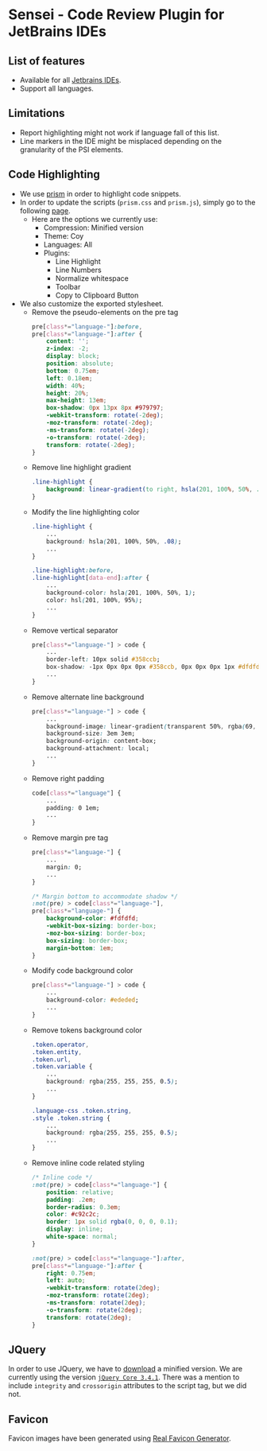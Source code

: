 # Sensei - Code Review Plugin for JetBrains IDEs

## List of features

- Available for all [Jetbrains IDEs](https://www.jetbrains.com/products.html#type=ide).
- Support all languages.

## Limitations

- Report highlighting might not work if language fall of this list.
- Line markers in the IDE might be misplaced depending on the granularity of the PSI elements. 

## Code Highlighting

- We use [prism](https://prismjs.com) in order to highlight code snippets.
- In order to update the scripts (`prism.css` and `prism.js`), simply go to the following [page](https://prismjs.com/download).
    - Here are the options we currently use:
        - Compression: Minified version 
        - Theme: Coy
        - Languages: All
        - Plugins: 
            - Line Highlight
            - Line Numbers
            - Normalize whitespace
            - Toolbar
            - Copy to Clipboard Button    
- We also customize the exported stylesheet.
    - Remove the pseudo-elements on the pre tag
        ```css
        pre[class*="language-"]:before,
        pre[class*="language-"]:after {
        	content: '';
        	z-index: -2;
        	display: block;
        	position: absolute;
        	bottom: 0.75em;
        	left: 0.18em;
        	width: 40%;
        	height: 20%;
        	max-height: 13em;
        	box-shadow: 0px 13px 8px #979797;
        	-webkit-transform: rotate(-2deg);
        	-moz-transform: rotate(-2deg);
        	-ms-transform: rotate(-2deg);
        	-o-transform: rotate(-2deg);
        	transform: rotate(-2deg);
        }
        ```
    - Remove line highlight gradient
        ```css
        .line-highlight {
            background: linear-gradient(to right, hsla(201, 100%, 50%, .1) 70%, hsla(201, 100%, 50%, 0));
        }
        ```
    - Modify the line highlighting color
        ```css
        .line-highlight {
            ...
            background: hsla(201, 100%, 50%, .08);
            ...
        }
        
        .line-highlight:before,
        .line-highlight[data-end]:after {
            ...
            background-color: hsla(201, 100%, 50%, 1);
            color: hsl(201, 100%, 95%);
            ...
        }
        ```
    - Remove vertical separator
        ```css
        pre[class*="language-"] > code {
            ...
            border-left: 10px solid #358ccb;
            box-shadow: -1px 0px 0px 0px #358ccb, 0px 0px 0px 1px #dfdfdf;
            ...
        }
        ``` 
    - Remove alternate line background
        ```css
        pre[class*="language-"] > code {
            ...
            background-image: linear-gradient(transparent 50%, rgba(69, 142, 209, 0.04) 50%);
            background-size: 3em 3em;
            background-origin: content-box;
            background-attachment: local;
            ...
        }
        ```
    - Remove right padding
        ```css
        code[class*="language"] {
            ...
            padding: 0 1em;
            ...
        }
        ```
    - Remove margin pre tag
        ```css
        pre[class*="language-"] {
            ...
            margin: 0;
            ...
        }
      
        /* Margin bottom to accommodate shadow */
        :not(pre) > code[class*="language-"],
        pre[class*="language-"] {
            background-color: #fdfdfd;
            -webkit-box-sizing: border-box;
            -moz-box-sizing: border-box;
            box-sizing: border-box;
            margin-bottom: 1em;
        }
        ```
    - Modify code background color
        ```css
        pre[class*="language-"] > code {
            ... 
            background-color: #ededed;
            ...
        }
       ```
    - Remove tokens background color
        ```css
        .token.operator,
        .token.entity,
        .token.url,
        .token.variable {
            ...
            background: rgba(255, 255, 255, 0.5);
            ...
        }
        
        .language-css .token.string,
        .style .token.string {
            ...
            background: rgba(255, 255, 255, 0.5);
            ...
        }
        ```
    - Remove inline code related styling
        ```css
        /* Inline code */
        :not(pre) > code[class*="language-"] {
            position: relative;
            padding: .2em;
            border-radius: 0.3em;
            color: #c92c2c;
            border: 1px solid rgba(0, 0, 0, 0.1);
            display: inline;
            white-space: normal;
        }
        
        :not(pre) > code[class*="language-"]:after,
        pre[class*="language-"]:after {
            right: 0.75em;
            left: auto;
            -webkit-transform: rotate(2deg);
            -moz-transform: rotate(2deg);
            -ms-transform: rotate(2deg);
            -o-transform: rotate(2deg);
            transform: rotate(2deg);
        }
        ```

## JQuery

In order to use JQuery, we have to [download](https://code.jquery.com/jquery/) a minified version.
We are currently using the version [`jQuery Core 3.4.1`](https://code.jquery.com/jquery-3.4.1.min.js).
There was a mention to include `integrity` and `crossorigin` attributes to the script tag, but we did not.

## Favicon

Favicon images have been generated using [Real Favicon Generator](https://realfavicongenerator.net/).
